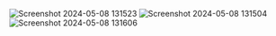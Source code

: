 ![Screenshot 2024-05-08 131523](https://github.com/IsmXeyal/NetflixApp/assets/104317696/22f3939e-f37c-42fe-871e-8ea5f081e562)
![Screenshot 2024-05-08 131504](https://github.com/IsmXeyal/NetflixApp/assets/104317696/6294e7fc-dd4a-418c-af41-14269c76a6c0)
![Screenshot 2024-05-08 131606](https://github.com/IsmXeyal/NetflixApp/assets/104317696/8f7ae21a-1cc9-46e8-b1d6-9163fbb3decf)
